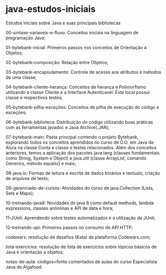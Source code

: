 # java-estudos-iniciais
Estudos iniciais sobre Java e suas principais bibliotecas

00-sintaxe-variaveis-e-fluxo: Conceitos iniciais na linguagem de programação Java;

01-bytebank-inicial: Primeiros passos nos conceitos de Orientação a Objetos;

02-bytebank-composição: Relação entre Objetos;

03-bytebank-encapsulamento: Controle de acesso aos atributos e métodos de uma classe;

04-bytebank-cliente-herança: Conceitos de herança e Polimorfismo utilizando a classe Cliente e a Interface Autenticavel. Este local possui classe e respectivos testes;

05-bytebank-pilha-exceções: Conceitos de pilha de execução do código e exceções;

06-bytebank-biblioteca: Distribuição do código utilizando boas práticas com as ferramentas javadoc e Java Archive(.JAR);

07-bytebank-main: Pasta principal contendo o projeto Bytebank, explorando todos os conceitos aprendidos no curso de O.O. em Java da Alura na classe Conta e classe e testes relacionados. Além dos conceitos anteriores, temos a aplicação dos pacotes java.lang (classes fundamentais como String, System e Object) e java.util (classe ArrayList, comando Generics, método equals() e mais;

08-java.io: Formas de leitura e escrita de dados binários e textuais, criação de arquivos de texto;

09-gerenciado-de-cursos: Atividades do curso de java.Collection (Lists, Sets e Maps);

10-treinando-java8: Novidades do java 8 como default methods, lambda expressions, classes anônimas e API de data e hora;

11-JUnit: Aprendendo sobre testes automatizados e a utilização da JUnit;

12-treinando-api: Primeiros passos no consumo de API HTTP;

codewars: resolução de desafios (Kata) da plataforma Codewars.com;

lista-exercicios: resolução de lista de exercícios sobre tópicos básicos de Java e orientação a objetos;

notas-de-aula: códigos=fonte comentados de aulas do curso Especialista Java da Algafood.

